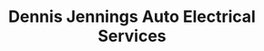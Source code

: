 ---
title: "Dennis Jennings Auto Electrical Services"
url: /derby/dennis-jennings-auto-electrical-services/
shop: car repair
---